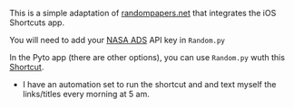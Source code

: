 This is a simple adaptation of [randompapers.net](http://randompapers.net) that integrates the iOS Shortcuts app.

You will need to add your [NASA ADS](https://ui.adsabs.harvard.edu/help/api/) API key in `Random.py`

In the Pyto app (there are other options), you can use `Random.py` wuth this [Shortcut](https://www.icloud.com/shortcuts/a6261711adc245a78a06d910131dcc84).
- I have an automation set to run the shortcut and and text myself the links/titles every morning at 5 am.

